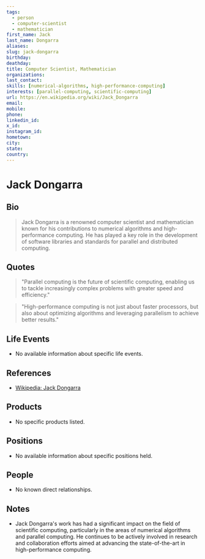 ```yaml
---
tags:
  - person
  - computer-scientist
  - mathematician
first_name: Jack
last_name: Dongarra
aliases: 
slug: jack-dongarra
birthday: 
deathday: 
title: Computer Scientist, Mathematician
organizations: 
last_contact: 
skills: [numerical-algorithms, high-performance-computing]
interests: [parallel-computing, scientific-computing]
url: https://en.wikipedia.org/wiki/Jack_Dongarra
email: 
mobile: 
phone: 
linkedin_id: 
x_id: 
instagram_id: 
hometown: 
city: 
state: 
country: 
---
```


# Jack Dongarra

## Bio

> Jack Dongarra is a renowned computer scientist and mathematician known for his contributions to numerical algorithms and high-performance computing. He has played a key role in the development of software libraries and standards for parallel and distributed computing.

## Quotes

> "Parallel computing is the future of scientific computing, enabling us to tackle increasingly complex problems with greater speed and efficiency."

> "High-performance computing is not just about faster processors, but also about optimizing algorithms and leveraging parallelism to achieve better results."

## Life Events

- No available information about specific life events.

## References

- [Wikipedia: Jack Dongarra](https://en.wikipedia.org/wiki/Jack_Dongarra)

## Products

- No specific products listed.

## Positions

- No available information about specific positions held.

## People

- No known direct relationships.

## Notes

- Jack Dongarra's work has had a significant impact on the field of scientific computing, particularly in the areas of numerical algorithms and parallel computing. He continues to be actively involved in research and collaboration efforts aimed at advancing the state-of-the-art in high-performance computing.
